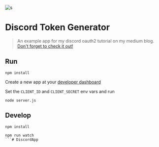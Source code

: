 ![s](https://cdn-images-1.medium.com/max/800/1*64GSosmMFaKyBM5Dn_3aeQ.png)

# Discord Token Generator
>An example app for my discord oauth2 tutorial on my medium blog. [Don't forget to check it out!](https://medium.com/@orels1/using-discord-oauth2-a-simple-guide-and-an-example-nodejs-app-71a9e032770)

## Run

```
npm install
```

Create a new app at your [developer dashboard](https://discordapp.com/developers/applications/me/create)

Set the `CLIENT_ID` and `CLIENT_SECRET` env vars and run

```
node server.js
```

## Develop

```
npm install
```

```
npm run watch
```#   D i s c o r d A p p  
 